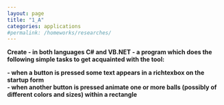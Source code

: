 ```yaml
---
layout: page
title: "1_A"
categories: applications
#permalink: /homeworks/researches/
---
```

<b>Create - in both languages C# and VB.NET - a program which does the following simple tasks to get acquainted with the tool:</b>

<b>- when a button is pressed some text appears in a richtexbox on the startup form</b><br>
<b>- when another button is pressed animate one or more balls (possibly of different colors and sizes) within a rectangle</b>
